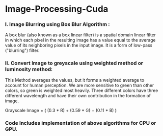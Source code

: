 # Image-Processing-Cuda


### I.	Image Blurring using Box Blur Algorithm :
A box blur (also known as a box linear filter) is a spatial domain linear filter in which each pixel in the resulting image has a value equal to the average value of its neighboring pixels in the input image. It is a form of low-pass ("blurring") filter.

### II.	Convert Image to greyscale using weighted method or luminosity method:
This Method averages the values, but it forms a weighted average to account for human perception. We are more sensitive to green than other colors, so green is weighted most heavily. Three different colors have three different wavelength and have their own contribution in the formation of image.

Grayscale Image = ( (0.3 * R) + (0.59 * G) + (0.11 * B) )

### Code Includes implementation of above algorithms for CPU or GPU.


